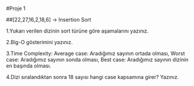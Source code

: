 
#Proje 1

##[22,27,16,2,18,6] -> Insertion Sort

1.Yukarı verilen dizinin sort türüne göre aşamalarını yazınız.

2.Big-O gösterimini yazınız.

3.Time Complexity: Average case: Aradığımız sayının ortada olması,
Worst case: Aradığımız sayının sonda olması, Best case: Aradığımız 
sayının dizinin en başında olması.

4.Dizi sıralandıktan sonra 18 sayısı hangi case kapsamına girer? Yazınız.

